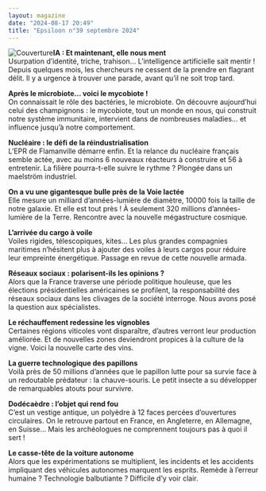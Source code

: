 ```yaml
---
layout: magazine
date: "2024-08-17 20:49"
title: "Epsiloon n°39 septembre 2024"
---
```

![Couverture](/img/epsiloon-39.jpeg)**IA : Et maintenant, elle nous ment**  
Usurpation d’identité, triche, trahison... L’intelligence artificielle sait mentir&nbsp;! Depuis quelques mois, les chercheurs ne cessent de la prendre en flagrant délit. Il y a urgence à trouver une parade, avant qu’il ne soit trop tard.

**Après le microbiote… voici le mycobiote !**  
On connaissait le rôle des bactéries, le microbiote. On découvre aujourd’hui celui des champignons&nbsp;: le mycobiote, tout un monde en nous, qui construit notre système immunitaire, intervient dans de nombreuses maladies… et influence jusqu’à notre comportement.

**Nucléaire : le défi de la réindustrialisation**  
L’EPR de Flamanville démarre enfin. Et la relance du nucléaire français semble actée, avec au moins 6&nbsp;nouveaux réacteurs à construire et 56 à entretenir. La filière pourra-t-elle suivre le rythme&nbsp;? Plongée dans un maelström industriel.

**On a vu une gigantesque bulle près de la Voie lactée**  
Elle mesure un milliard d’années-lumière de diamètre, 10000&nbsp;fois la taille de notre galaxie. Et elle est tout près&nbsp;! À seulement 320&nbsp;millions d’années-lumière de la Terre. Rencontre avec la nouvelle mégastructure cosmique.

**L’arrivée du cargo à voile**  
Voiles rigides, télescopiques, kites… Les plus grandes compagnies maritimes n’hésitent plus à ajouter des voiles à leurs cargos pour réduire leur empreinte énergétique. Passage en revue de cette nouvelle armada.

**Réseaux sociaux : polarisent-ils les opinions ?**  
Alors que la France traverse une période politique houleuse, que les élections présidentielles américaines se profilent, la responsabilité des réseaux sociaux dans les clivages de la société interroge. Nous avons posé la question aux spécialistes.

**Le réchauffement redessine les vignobles**  
Certaines régions viticoles vont disparaître, d’autres verront leur production améliorée. Et de nouvelles zones deviendront propices à la culture de la vigne. Voici la nouvelle carte des vins.

**La guerre technologique des papillons**  
Voilà près de 50 millions d’années que le papillon lutte pour sa survie face à un redoutable prédateur&nbsp;: la chauve-souris. Le petit insecte a su développer de remarquables atouts pour survivre.

**Dodécaèdre : l’objet qui rend fou**  
C’est un vestige antique, un polyèdre à 12&nbsp;faces percées d’ouvertures circulaires. On le retrouve partout en France, en Angleterre, en Allemagne, en Suisse… Mais les archéologues ne comprennent toujours pas à quoi il sert&nbsp;!

**Le casse-tête de la voiture autonome**  
Alors que les expérimentations se multiplient, les incidents et les accidents impliquant des véhicules autonomes marquent les esprits. Remède à l’erreur humaine&nbsp;? Technologie balbutiante&nbsp;? Difficile d’y voir clair.